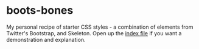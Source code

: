 boots-bones
===========

My personal recipe of starter CSS styles - a combination of elements from Twitter's Bootstrap, and Skeleton. Open up the [index file](http://photovandal.com/projects/boots-bones/) if you want a demonstration and explanation.